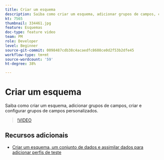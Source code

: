 ```yaml
---
title: Criar um esquema
description: Saiba como criar um esquema, adicionar grupos de campos, criar e configurar grupos de campos personalizados.
kt: 7565
thumbnail: 334461.jpg
feature: Esquemas
doc-type: feature video
team: PM
role: Developer
level: Beginner
source-git-commit: 0098487cdb38c4acaedfc8608ce0d2f53b2dfe45
workflow-type: tm+mt
source-wordcount: '59'
ht-degree: 38%

---
```



# Criar um esquema

Saiba como criar um esquema, adicionar grupos de campos, criar e configurar grupos de campos personalizados.

>[!VIDEO](https://video.tv.adobe.com/v/334461?quality=12)

## Recursos adicionais

* [Criar um esquema, um conjunto de dados e assimilar dados para adicionar perfis de teste](https://experienceleague.adobe.com/docs/journey-optimizer/using/orchestrate-journeys/about-journeys/creating-test-profiles.html?lang=pt-BR)
